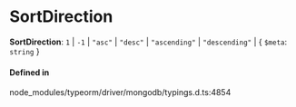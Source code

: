 # SortDirection

 **SortDirection**: ``1`` \| ``-1`` \| ``"asc"`` \| ``"desc"`` \| ``"ascending"`` \| ``"descending"`` \| { `$meta`: `string`  }

#### Defined in

node_modules/typeorm/driver/mongodb/typings.d.ts:4854
